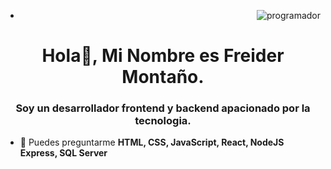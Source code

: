 
- <img align="right" alt="programador" src="https://i.gifer.com/5eKX.gif">

<h1 align="center">Hola👋, Mi Nombre es Freider Montaño.</h1>
<h3 align="center">Soy un desarrollador frontend y backend apacionado por la tecnologia.</h3>

- 💬 Puedes preguntarme **HTML, CSS, JavaScript, React, NodeJS Express, SQL Server**


